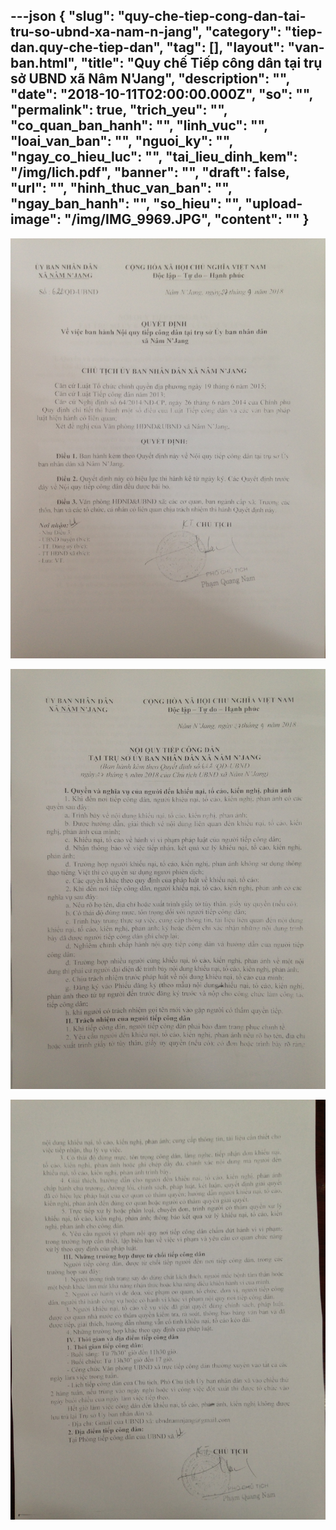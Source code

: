 ---json
{
    "slug": "quy-che-tiep-cong-dan-tai-tru-so-ubnd-xa-nam-n-jang",
    "category": "tiep-dan.quy-che-tiep-dan",
    "tag": [],
    "layout": "van-ban.html",
    "title": "Quy chế Tiếp công dân tại trụ sở UBND xã Nâm N'Jang",
    "description": "",
    "date": "2018-10-11T02:00:00.000Z",
    "so": "",
    "permalink": true,
    "trich_yeu": "",
    "co_quan_ban_hanh": "",
    "linh_vuc": "",
    "loai_van_ban": "",
    "nguoi_ky": "",
    "ngay_co_hieu_luc": "",
    "tai_lieu_dinh_kem": "/img/lich.pdf",
    "banner": "",
    "draft": false,
    "url": "",
    "hinh_thuc_van_ban": "",
    "ngay_ban_hanh": "",
    "so_hieu": "",
    "upload-image": "/img/IMG_9969.JPG",
    "__content__": ""
}
---
<p><img alt="" src="/img/IMG_9967.JPG" /></p>

<p><img alt="" src="/img/IMG_9968.JPG" /></p>

<p><img alt="" src="/img/IMG_9969.JPG" /></p>
